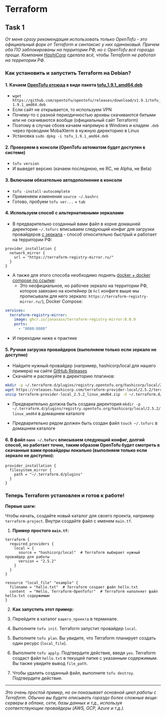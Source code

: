 # Terraform

## Task 1

_От меня сразу рекомендация использовать только OpenTofu - это официальный форк от Terraform и синтаксис у них одинаковый. Причем оба ПО заблокированы на территории РФ, но с OpenTofu всё гораздо проще. Компания [HashiCorp](https://en.wikipedia.org/wiki/HashiCorp) сделала всё, чтобы Terraform не работал на территории РФ._

### **Как установить и запустить Terraform на Debian?**

#### 1. Качаем [OpenTofu отсюда](https://github.com/opentofu/opentofu/releases) в виде пакета [tofu_1.9.1_amd64.deb](https://github.com/opentofu/opentofu/releases/download/v1.9.1/tofu_1.9.1_amd64.deb)
- `wget https://github.com/opentofu/opentofu/releases/download/v1.9.1/tofu_1.9.1_amd64.deb`
- Если сайт не открывается, то используем VPN
- Почему-то с разной периодичностью архивы скачиваются битыми или не скачиваются вообще (официальный сайт Terraform)
- Поэтому в случае сбоев качаем напрямую в Windows и кладем `.deb` через проводник MobaXterm в нужную директорию в Linux
- Установка `sudo dpkg -i tofu_1.9.1_amd64.deb`

#### 2. Проверяем в консоли (OpenTofu автоматом будет доступен в системе)
- `tofu version`
- И выведет версию (качаем последнюю, не RC, не Alpha, не Beta)

#### 3. Включаем обязательно автодополнение в консоли
- `tofu -install-autocomplete`
- Применяем изменения `source ~/.bashrc`
- Готово, пробуем `tofu ver...` + `tab`

#### 4. Используем способ с альтернативными зеркалами

- В предварительно созданный вами файл в корне домашней директории `~/.tofurc` вписываем следующий конфиг для загрузки провайдеров [с зеркала](https://terraform-registry-mirror.ru/) - способ относительно быстрый и работает на территории РФ:

```hcl
provider_installation {
  network_mirror {
    url = "https://terraform-registry-mirror.ru/"
  }
}
```

- А также для этого способа необходимо поднять [docker + docker compose по ссылке](https://terraform-registry-mirror.ru/):
  - Это неофициальное, но рабочее зеркало на территории РФ, которое завязано на контейнер (в `hcl` конфиге выше мы прописывали для него зеркало: `https://terraform-registry-mirror.ru/`), Docker Compose:

```yaml
services:
  terraform-registry-mirror:
    image: ghcr.io/jonasasx/terraform-registry-mirror:0.0.9
    ports:
      - "8080:8080"
```

- И переходим ниже к практике

#### 5. Ручная загрузка провайдеров (выполняем только если зеркало не доступно)
- Найдите нужный провайдер (например, hashicorp/local для нашего примера) на сайте [GitHub Releases](https://github.com/orgs/opentofu/repositories?type=all)
- Скачайте и распакуйте в директорию плагинов:

```bash
mkdir -p ~/.terraform.d/plugins/registry.opentofu.org/hashicorp/local/2.5.2/linux_amd64
wget https://releases.hashicorp.com/terraform-provider-local/2.5.2/terraform-provider-local_2.5.2_linux_amd64.zip
unzip terraform-provider-local_2.5.2_linux_amd64.zip -d ~/.terraform.d/plugins/registry.opentofu.org/hashicorp/local/2.5.2/linux_amd64
```

- Предварительно должна быть создана директория `mkdir -p ~/.terraform.d/plugins/registry.opentofu.org/hashicorp/local/2.5.2/linux_amd64` в домашнем каталоге

- Предварительно рядом должен быть создан файл `touch ~/.tofurc` в домашнем каталоге

#### 6. В файл `nano ~/.tofurc` вписываем следующий конфиг, долгий способ, но работает точно, таким образом OpenTofu будет смотреть в скачанные вами провайдеры локально (выполняем только если зеркало не доступно):

```hcl
provider_installation {
  filesystem_mirror {
    path = "~/.terraform.d/plugins"
  }
}
```

### **Теперь Terraform установлен и готов к работе!**

**Первые шаги:**

Чтобы начать, создайте новый каталог для своего проекта, например `terraform-project`. Внутри создайте файл с именем `main.tf`.

1. **Пример простого `main.tf`:**

```hcl
terraform {
  required_providers {
    local = {
      source = "hashicorp/local"  # Terraform выбирает нужный провайдер для работы
      version = "2.5.2"
    }
  }
}

resource "local_file" "example" {
  filename = "hello.txt"  # Terraform создает файл hello.txt
  content  = "Hello, Terraform-OpenTofu!"  # Terraform наполняет файл hello.txt содержимым
}
```

2. **Как запустить этот пример:**

1.  Перейдите в каталог `вашего_проекта` в терминале.
2.  Выполните `tofu init`. Terraform запустит провайдер `local`.
3.  Выполните `tofu plan`. Вы увидите, что Terraform планирует создать один ресурс (`local_file`).
4.  Выполните `tofu apply`. Подтвердите действие, введя `yes`. Terraform создаст файл `hello.txt` в текущей папке с указанным содержимым. Вы также увидите вывод `file_path`.
5.  Чтобы удалить созданный файл, выполните `tofu destroy`. Подтвердите действие.

---

_Это очень простой пример, но он показывает основной цикл работы с Terraform. Обычно вы будете описывать гораздо более сложные вещи: серверы в облаке, сети, базы данных и т.д., используя соответствующие провайдеры (AWS, GCP, Azure и т.д.)._
